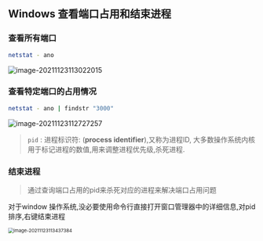 ## Windows 查看端口占用和结束进程

### 查看所有端口

``` bash
netstat - ano
```

![image-20211123113022015](http://i0.hdslb.com/bfs/album/143e9046052276bbcd62f35716f50e0dc17a40ad.png)

### 查看特定端口的占用情况

``` bash
netstat - ano | findstr "3000"
```

![image-20211123112727257](http://i0.hdslb.com/bfs/album/202996a43457ec982cb579ee0db489afc923585d.png)

> `pid` : 进程标识符: (**process identifier**),又称为进程ID, 大多数操作系统内核用于标记进程的数值,用来调整进程优先级,杀死进程.

### 结束进程

> 通过查询端口占用的pid来杀死对应的进程来解决端口占用问题

对于window 操作系统,没必要使用命令行直接打开窗口管理器中的详细信息,对pid排序,右键结束进程

<img src="http://i0.hdslb.com/bfs/album/1bade7bd925b22002c30b3a43e41d2948bf99259.png" alt="image-20211123113437384" style="zoom:67%;" />

